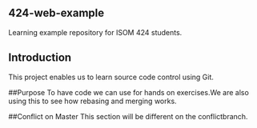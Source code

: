 ## 424-web-example 
Learning example repository for ISOM 424 students.

## Introduction
This project enables us to learn source code control using Git.

##Purpose
To have code we can use for hands on exercises.We are also using this to see how rebasing and merging works.

##Conflict on Master 
This section will be different on the conflictbranch.